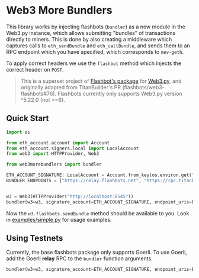 # Web3 More Bundlers

This library works by injecting flashbots (`bundler`) as a new module in the Web3.py instance, which allows submitting "bundles" of transactions directly to miners. This is done by also creating a middleware which captures calls to `eth_sendBundle` and `eth_callBundle`, and sends them to an RPC endpoint which you have specified, which corresponds to `mev-geth`.

To apply correct headers we use the `flashbot` method which injects the correct header on `POST`.

> This is a superset project of [Flashbot's package](https://github.com/flashbots/web3-flashbots) for [Web3.py](https://github.com/ethereum/web3.py), and originally adapted from TitanBuilder's PR (flashbots/web3-flashbots#76). Flashbots currently only supports Web3.py version ^5.22.0 (not >=6).

## Quick Start

```python
import os

from eth_account.account import Account
from eth_account.signers.local import LocalAccount
from web3 import HTTPProvider, Web3

from web3morebundlers import bundler

ETH_ACCOUNT_SIGNATURE: LocalAccount = Account.from_key(os.environ.get("ETH_SIGNER_KEY"))
BUNDLER_ENDPOINTS = ["https://relay.flashbots.net", "https://rpc.titanbuilder.xyz", ...]


w3 = Web3(HTTPProvider("http://localhost:8545"))
bundler(w3=w3, signature_account=ETH_ACCOUNT_SIGNATURE, endpoint_uris=BUNDLER_ENDPOINTS)
```

Now the `w3.flashbots.sendBundle` method should be available to you. Look in [examples/simple.py](./examples/simple.py) for usage examples.

## Using Testnets

Currently, the base flashbots package only supports Goerli. To use Goerli, add the Goerli **relay** RPC to the `bundler` function arguments.

```python
bundler(w3=w3, signature_account=ETH_ACCOUNT_SIGNATURE, endpoint_uris=BUNDLER_ENDPOINTS, flashbots_uri="https://relay-goerli.flashbots.net")
```
